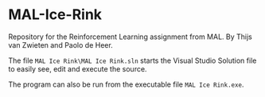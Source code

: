# MAL-Ice-Rink
Repository for the Reinforcement Learning assignment from MAL. By Thijs van Zwieten and Paolo de Heer.

The file `MAL Ice Rink\MAL Ice Rink.sln` starts the Visual Studio Solution file to easily see, edit and execute the source.

The program can also be run from the executable file `MAL Ice Rink.exe`.
